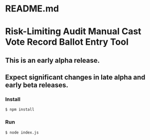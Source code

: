 # README.md

# Risk-Limiting Audit Manual Cast Vote Record Ballot Entry Tool

## This is an early alpha release.

## Expect significant changes in late alpha and early beta releases.

### Install
`$ npm install`

### Run
`$ node index.js`
